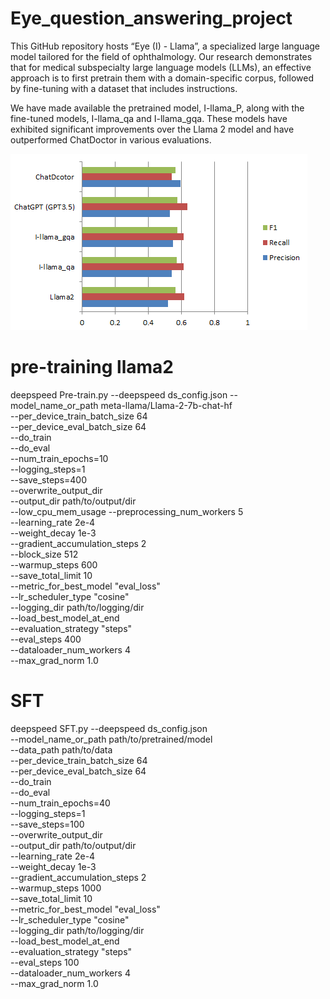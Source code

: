 # Eye_question_answering_project
This GitHub repository hosts “Eye (I) - Llama”, a specialized large language model tailored for the field of ophthalmology. Our research demonstrates that for medical subspecialty large language models (LLMs), an effective approach is to first pretrain them with a domain-specific corpus, followed by fine-tuning with a dataset that includes instructions.

We have made available the pretrained model, I-llama_P, along with the fine-tuned models, I-llama_qa and I-llama_gqa. These models have exhibited significant improvements over the Llama 2 model and have outperformed ChatDoctor in various evaluations.

![AAO Image](Figures/AAO.png)

# pre-training llama2
deepspeed Pre-train.py --deepspeed ds_config.json --model_name_or_path meta-llama/Llama-2-7b-chat-hf \
    --per_device_train_batch_size 64 \
    --per_device_eval_batch_size 64 \
    --do_train \
    --do_eval \
    --num_train_epochs=10 \
    --logging_steps=1 \
    --save_steps=400 \
    --overwrite_output_dir \
    --output_dir path/to/output/dir \
    --low_cpu_mem_usage --preprocessing_num_workers 5 \
    --learning_rate 2e-4 \
    --weight_decay 1e-3 \
    --gradient_accumulation_steps 2 \
    --block_size 512 \
    --warmup_steps 600 \
    --save_total_limit 10 \
    --metric_for_best_model "eval_loss" \
    --lr_scheduler_type "cosine" \
    --logging_dir path/to/logging/dir \
    --load_best_model_at_end \
    --evaluation_strategy "steps" \
    --eval_steps 400 \
    --dataloader_num_workers 4 \
    --max_grad_norm 1.0

# SFT
deepspeed SFT.py --deepspeed ds_config.json \
    --model_name_or_path path/to/pretrained/model \
    --data_path path/to/data \
    --per_device_train_batch_size 64 \
    --per_device_eval_batch_size 64 \
    --do_train \
    --do_eval \
    --num_train_epochs=40 \
    --logging_steps=1 \
    --save_steps=100 \
    --overwrite_output_dir \
    --output_dir path/to/output/dir \
    --learning_rate 2e-4 \
    --weight_decay 1e-3 \
    --gradient_accumulation_steps 2 \
    --warmup_steps 1000 \
    --save_total_limit 10 \
    --metric_for_best_model "eval_loss" \
    --lr_scheduler_type "cosine" \
    --logging_dir path/to/logging/dir \
    --load_best_model_at_end \
    --evaluation_strategy "steps" \
    --eval_steps 100 \
    --dataloader_num_workers 4 \
    --max_grad_norm 1.0

